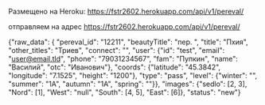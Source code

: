 Размещено на Heroku: https://fstr2602.herokuapp.com/api/v1/pereval/

отправляем на адрес https://fstr2602.herokuapp.com/api/v1/pereval/


{"raw_data": {
        "pereval_id": "12211",
        "beautyTitle": "пер. ",
        "title": "Пхия",
        "other_titles": "Триев",
        "connect": "",
        "user": {"id": "test",
                 "email": "user@email.tld",
                 "phone": "79031234567",
                 "fam": "Пупкин",
                 "name": "Василий",
                 "otc": "Иванович"},
        "coords": {"latitude": "45.3842",
                   "longitude": "7.1525",
                   "height": "1200"},
        "type": "pass",
        "level": {"winter": "",
                  "summer": "1А",
                  "autumn": "1А",
                  "spring": ""}},
"images": {"sedlo": [2, 3],
        "Nord": [1],
       "West": "null",
        "South": [4, 5],
        "East": [6]},
"status": "new"}